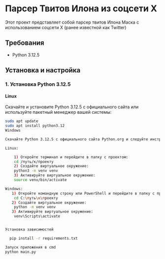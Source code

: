 # Парсер Твитов Илона из соцсети X

Этот проект представляет собой парсер твитов Илона Маска с использованием соцсети X (ранее известной как Twitter)

## Требования
- Python 3.12.5

## Установка и настройка

### 1. Установка Python 3.12.5

#### Linux
Скачайте и установите Python 3.12.5 с официального сайта или используйте пакетный менеджер вашей системы:
```bash
sudo apt update
sudo apt install python3.12
Windows

Скачайте Python 3.12.5 с официального сайта Python.org и следуйте инструкциям по установке.

Linux:

    1) Откройте терминал и перейдите в папку с проектом:
    cd /путь/к/проекту
    2) Создайте виртуальное окружение:
    python3 -m venv venv
    3) Активируйте виртуальное окружение:
    source venv/bin/activate

Windows:
   1) Откройте командную строку или PowerShell и перейдите в папку с проектом:
    cd C:\путь\к\проекту
   2) Создайте виртуальное окружение:
    python -m venv venv
   3) Активируйте виртуальное окружение:
    venv\Scripts\activate


Установка зависимостей

  pip install -r requirements.txt

Запуск приложения в cmd
python main.py

